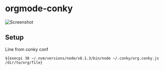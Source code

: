 # orgmode-conky
![Screenshot](https://i.imgur.com/cRbMEAI.png)
## Setup
Line from conky conf
```
${execpi 30 ~/.nvm/versions/node/v8.1.3/bin/node ~/.conky/org.conky.js /dir/to/org/file}
```
